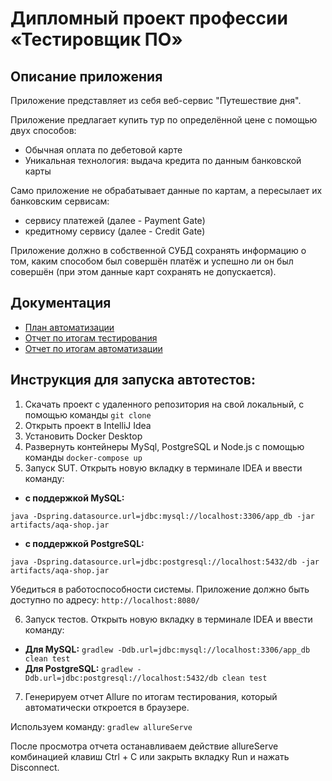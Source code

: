 # Дипломный проект профессии «Тестировщик ПО»
## Описание приложения

Приложение представляет из себя веб-сервис "Путешествие дня".

Приложение предлагает купить тур по определённой цене с помощью двух способов:

* Обычная оплата по дебетовой карте
* Уникальная технология: выдача кредита по данным банковской карты

Само приложение не обрабатывает данные по картам, а пересылает их банковским сервисам:

* сервису платежей (далее - Payment Gate)
* кредитному сервису (далее - Credit Gate)

Приложение должно в собственной СУБД сохранять информацию о том, каким способом был совершён платёж и успешно ли он был совершён (при этом данные карт сохранять не допускается).

## Документация 
* [План автоматизации](https://github.com/Ksuschka/QADiploma/blob/master/documentation/Plan.md)
* [Отчет по итогам тестирования](https://github.com/Ksuschka/QADiploma/blob/master/documentation/Report.md)
* [Отчет по итогам автоматизации](https://github.com/Ksuschka/QADiploma/blob/master/documentation/Summary.md)

## Инструкция для запуска автотестов:

1. Скачать проект с удаленного репозитория на свой локальный, с помощью команды `git clone`
2. Открыть проект в IntelliJ Idea
3. Установить Docker Desktop
4. Развернуть контейнеры MySql, PostgreSQL и Node.js с помощью команды `docker-compose up`
5. Запуск SUT. Открыть новую вкладку в терминале IDEA и ввести команду:
* **с поддержкой MySQL:** 

`java -Dspring.datasource.url=jdbc:mysql://localhost:3306/app_db -jar artifacts/aqa-shop.jar`

* **с поддержкой PostgreSQL:** 

`java -Dspring.datasource.url=jdbc:postgresql://localhost:5432/db -jar artifacts/aqa-shop.jar`

Убедиться в работоспособности системы. Приложение должно быть доступно по адресу:
`http://localhost:8080/`

6. Запуск тестов. Открыть новую вкладку в терминале IDEA и ввести команду: 
* **Для MySQL:** `gradlew -Ddb.url=jdbc:mysql://localhost:3306/app_db clean test`
* **Для PostgreSQL:** `gradlew -Ddb.url=jdbc:postgresql://localhost:5432/db clean test`

7. Генерируем отчет Allure по итогам тестирования, который автоматически откроется в браузере.

  Используем команду: `gradlew allureServe` 

После просмотра отчета останавливаем действие allureServe комбинацией клавиш Ctrl + C или закрыть вкладку Run и нажать Disconnect.

